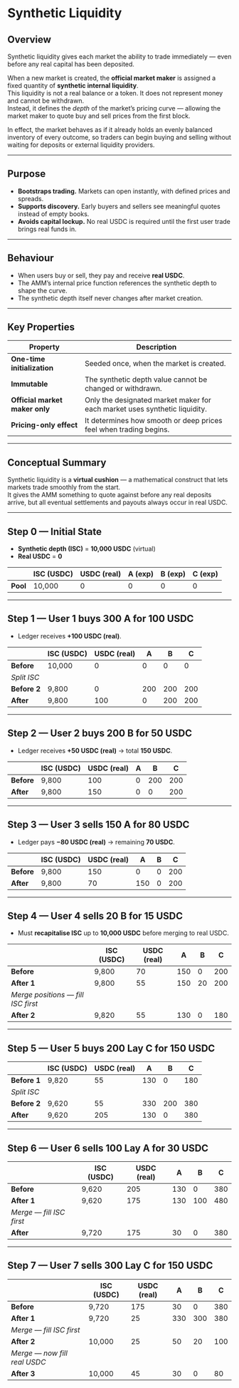 
# Synthetic Liquidity

## Overview

Synthetic liquidity gives each market the ability to trade immediately — even before any real capital has been deposited.

When a new market is created, the **official market maker** is assigned a fixed quantity of **synthetic internal liquidity**.  
This liquidity is not a real balance or a token. It does not represent money and cannot be withdrawn.  
Instead, it defines the *depth* of the market’s pricing curve — allowing the market maker to quote buy and sell prices from the first block.

In effect, the market behaves as if it already holds an evenly balanced inventory of every outcome, so traders can begin buying and selling without waiting for deposits or external liquidity providers.

---

## Purpose

- **Bootstraps trading.** Markets can open instantly, with defined prices and spreads.
- **Supports discovery.** Early buyers and sellers see meaningful quotes instead of empty books.
- **Avoids capital lockup.** No real USDC is required until the first user trade brings real funds in.

---

## Behaviour

- When users buy or sell, they pay and receive **real USDC**.
- The AMM’s internal price function references the synthetic depth to shape the curve.
- The synthetic depth itself never changes after market creation.

---

## Key Properties

| Property | Description |
|-----------|--------------|
| **One-time initialization** | Seeded once, when the market is created. |
| **Immutable** | The synthetic depth value cannot be changed or withdrawn. |
| **Official market maker only** | Only the designated market maker for each market uses synthetic liquidity. |
| **Pricing-only effect** | It determines how smooth or deep prices feel when trading begins. |

---

## Conceptual Summary

Synthetic liquidity is a **virtual cushion** — a mathematical construct that lets markets trade smoothly from the start.  
It gives the AMM something to quote against before any real deposits arrive, but all eventual settlements and payouts always occur in real USDC.

---





## Step 0 — Initial State
- **Synthetic depth (ISC)** = **10,000 USDC** (virtual)  
- **Real USDC** = **0**

|             | ISC (USDC) | USDC (real) | A (exp) | B (exp) | C (exp) |
|-------------|-------------|-------------|---------|---------|---------|
| **Pool**    | 10,000      | 0           | 0       | 0       | 0       |

---

## Step 1 — User 1 buys 300 **A** for **100 USDC**
- Ledger receives **+100 USDC (real)**.

|             | ISC (USDC) | USDC (real) | A | B | C |
|-------------|-------------|-------------|---|---|---|
| **Before**  | 10,000 | 0 | 0 | 0 | 0 |
| *Split ISC* | | | | | |
| **Before 2** | 9,800 | 0 | 200 | 200 | 200 |
| **After**   | 9,800 | 100 | 0 | 200 | 200 |

---

## Step 2 — User 2 buys 200 **B** for **50 USDC**
- Ledger receives **+50 USDC (real)** → total **150 USDC**.

|             | ISC (USDC) | USDC (real) | A | B | C |
|-------------|-------------|-------------|---|---|---|
| **Before**  | 9,800 | 100 | 0 | 200 | 200 |
| **After**   | 9,800 | 150 | 0 | 0 | 200 |

---

## Step 3 — User 3 sells 150 **A** for **80 USDC**
- Ledger pays **−80 USDC (real)** → remaining **70 USDC**.

|             | ISC (USDC) | USDC (real) | A | B | C |
|-------------|-------------|-------------|---|---|---|
| **Before**  | 9,800 | 150 | 0 | 0 | 200 |
| **After**   | 9,800 | 70 | 150 | 0 | 200 |

---

## Step 4 — User 4 sells 20 **B** for **15 USDC**
- Must **recapitalise ISC** up to **10,000 USDC** before merging to real USDC.

|             | ISC (USDC) | USDC (real) | A | B | C |
|-------------|-------------|-------------|---|---|---|
| **Before**  | 9,800 | 70 | 150 | 0 | 200 |
| **After 1** | 9,800 | 55 | 150 | 20 | 200 |
| *Merge positions — fill ISC first* | | | | | |
| **After 2** | 9,820 | 55 | 130 | 0 | 180 |

---

## Step 5 — User 5 buys 200 **Lay C** for **150 USDC**

|             | ISC (USDC) | USDC (real) | A | B | C |
|-------------|-------------|-------------|---|---|---|
| **Before 1** | 9,820 | 55 | 130 | 0 | 180 |
| *Split ISC* | | | | | |
| **Before 2** | 9,620 | 55 | 330 | 200 | 380 |
| **After**   | 9,620 | 205 | 130 | 0 | 380 |

---

## Step 6 — User 6 sells 100 **Lay A** for **30 USDC**

|             | ISC (USDC) | USDC (real) | A | B | C |
|-------------|-------------|-------------|---|---|---|
| **Before**  | 9,620 | 205 | 130 | 0 | 380 |
| **After 1** | 9,620 | 175 | 130 | 100 | 480 |
| *Merge — fill ISC first* | | | | | |
| **After**   | 9,720 | 175 | 30 | 0 | 380 |

---

## Step 7 — User 7 sells 300 **Lay C** for **150 USDC**

|             | ISC (USDC) | USDC (real) | A | B | C |
|-------------|-------------|-------------|---|---|---|
| **Before**  | 9,720 | 175 | 30 | 0 | 380 |
| **After 1** | 9,720 | 25 | 330 | 300 | 380 |
| *Merge — fill ISC first* | | | | | |
| **After 2** | 10,000 | 25 | 50 | 20 | 100 |
| *Merge — now fill real USDC* | | | | | |
| **After 3** | 10,000 | 45 | 30 | 0 | 80 |
